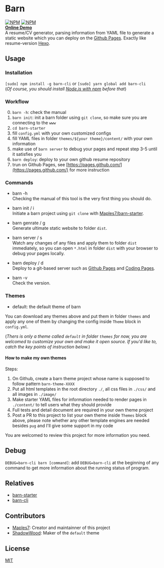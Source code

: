 # Barn

[![NPM](https://nodei.co/npm/barn-cli.png?downloads=true&downloadRank=true&stars=true)](https://nodei.co/npm/barn-cli/)
[![NPM](https://nodei.co/npm-dl/barn-cli.png?months=6&height=3)](https://nodei.co/npm/barn-cli/)  
**[Online Demo](http://cv.maples7.com/)**  
A resume/CV generator, parsing information from YAML file to generate a static website which you can deploy on the [Github Pages](https://pages.github.com/). Exactly like resume-version [Hexo](https://hexo.io/).

## Usage

### Installation

`[sudo] npm install -g barn-cli` or `[sudo] yarn global add barn-cli`  
(_Of course, you should install [Node.js with npm](https://nodejs.org/en/download/) before that_)

### Workflow

0. `barn -h`: check the manual
1. `barn init`: init a barn folder using `git clone`, so make sure you are connecting to the `www`
1. `cd barn-starter`
1. fill `config.yml` with your own customized configs
1. fill YAML files in folder `themes/${your theme}/content/` with your own information
1. make use of `barn server` to debug your pages and repeat step 3-5 until it satisfies you
1. `barn deploy`: deploy to your own github resume repository
1. trun on Github Pages, see [https://pages.github.com/](https://pages.github.com/) for more instruction

### Commands

- barn -h  
  Checking the manual of this tool is the very first thing you should do.

- barn init / i  
  Initiate a barn project using `git clone` with [Maples7/barn-starter](https://github.com/Maples7/barn-starter).

- barn genrate / g  
  Generate ultimate static website to folder `dist`.

- barn server / s  
  Watch any changes of any files and apply them to folder `dist` immediately, so you can open `*.html` in folder `dist` with your browser to debug your pages locally.

- barn deploy / d  
  Deploy to a git-based server such as [Github Pages](https://pages.github.com/) and [Coding Pages](https://coding.net/help/doc/pages/).

- barn -v  
  Check the version.

### Themes

- default: the default theme of barn

You can download any themes above and put them in folder `themes` and apply any one of them by changing the config inside `Theme` block in `config.yml`.

(_Thers is only a theme called `default` in folder `themes` for now, you are welcomed to customize your own and make it open source. If you'd like to, catch the key points of instruction below._)

#### How to make my own themes

Steps:

1. On Github, create a barn theme project whose name is supposed to follow pattern `barn-theme-XXXX`
2. Put all html templates in the root directory `./`, all css files in `./css/` and all images in `./image/`
3. Make starter YAML files for information needed to render pages in `./content/` to tell users what they should provide
4. Full tests and detail document are required in your own theme project
5. Post a PR to this project to list your own theme inside `Themes` block above, please note whether any other template engines are needed besides `pug` and I'll give some support in my code

You are welcomed to review this project for more information you need.

## Debug

`DEBUG=barn-cli barn [command]`: add `DEBUG=barn-cli` at the beginning of any command to get more information about the running status of program.

## Relatives

- [barn-starter](https://github.com/Maples7/barn-starter)
- [barn-cli](https://github.com/Maples7/barn-cli)

## Contributors

- [Maples7](http://maples7.com/): Creator and maintainner of this project
- [ShadowWood](https://shadowwood.me/): Maker of the `default` theme

## License

[MIT](LICENSE)
